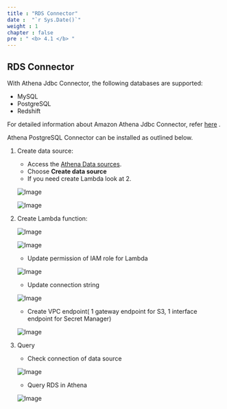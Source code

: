 ```yaml
---
title : "RDS Connector"
date :  "`r Sys.Date()`"
weight : 1
chapter : false
pre : " <b> 4.1 </b> "
---
```


## RDS Connector
With Athena Jdbc Connector, the following databases are supported:

* MySQL
* PostgreSQL
* Redshift

For detailed information about Amazon Athena Jdbc Connector, refer [here](https://docs.aws.amazon.com/athena/latest/ug/connectors-postgresql.html) .

Athena PostgreSQL Connector can be installed as outlined below.

1. Create data source:
   - Access the [Athena Data sources](https://us-east-1.console.aws.amazon.com/athena/home?region=us-east-1#/data-sources).
   - Choose **Create data source**
   - If you need create Lambda look at 2.
   
   ![Image](/repo_pmt_ws-002/images/4/402.png?featherlight=false&width=90pc)

   ![Image](/repo_pmt_ws-002/images/4/404.png?featherlight=false&width=90pc)
   
2. Create Lambda function:
   
   ![Image](/repo_pmt_ws-002/images/4/405.png?featherlight=false&width=90pc)

   ![Image](/repo_pmt_ws-002/images/4/406.png?featherlight=false&width=90pc)

   - Update permission of IAM role for Lambda
   
   ![Image](/repo_pmt_ws-002/images/4/407.png?featherlight=false&width=90pc)

   - Update connection string
   
   ![Image](/repo_pmt_ws-002/images/4/408.png?featherlight=false&width=90pc)

   -  Create VPC endpoint( 1 gateway endpoint for S3, 1 interface endpoint for Secret Manager)

   ![Image](/repo_pmt_ws-002/images/4/502.png?featherlight=false&width=90pc)
   
3. Query
   - Check connection of data source

   ![Image](/repo_pmt_ws-002/images/4/409.png?featherlight=false&width=90pc)
   - Query RDS in Athena
   
   ![Image](/repo_pmt_ws-002/images/4/410.png?featherlight=false&width=90pc)

